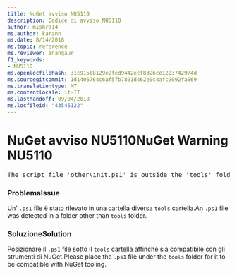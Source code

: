 ```yaml
---
title: NuGet avviso NU5110
description: Codice di avviso NU5110
author: mishra14
ms.author: karann
ms.date: 8/14/2018
ms.topic: reference
ms.reviewer: anangaur
f1_keywords:
- NU5110
ms.openlocfilehash: 31c915b8129e2fed9442ecf8326ce1223742974d
ms.sourcegitcommit: 1d1406764c6af5fb7801d462e0c4afc9092fa569
ms.translationtype: MT
ms.contentlocale: it-IT
ms.lasthandoff: 09/04/2018
ms.locfileid: "43545122"
---
```

# <a name="nuget-warning-nu5110"></a><span data-ttu-id="360dd-103">NuGet avviso NU5110</span><span class="sxs-lookup"><span data-stu-id="360dd-103">NuGet Warning NU5110</span></span>
<pre>The script file 'other\init.ps1' is outside the 'tools' folder and hence will not be executed during installation of this package. Move it into the 'tools' folder.</pre>

### <a name="issue"></a><span data-ttu-id="360dd-104">Problema</span><span class="sxs-lookup"><span data-stu-id="360dd-104">Issue</span></span>

<span data-ttu-id="360dd-105">Un' `.ps1` file è stato rilevato in una cartella diversa `tools` cartella.</span><span class="sxs-lookup"><span data-stu-id="360dd-105">An `.ps1` file was detected in a folder other than `tools` folder.</span></span>


### <a name="solution"></a><span data-ttu-id="360dd-106">Soluzione</span><span class="sxs-lookup"><span data-stu-id="360dd-106">Solution</span></span>

<span data-ttu-id="360dd-107">Posizionare il `.ps1` file sotto il `tools` cartella affinché sia compatibile con gli strumenti di NuGet.</span><span class="sxs-lookup"><span data-stu-id="360dd-107">Please place the `.ps1`  file under the `tools` folder for it to be compatible with NuGet tooling.</span></span>

